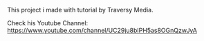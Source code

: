 This project i made with tutorial by Traversy Media.

Check his Youtube Channel:
https://www.youtube.com/channel/UC29ju8bIPH5as8OGnQzwJyA